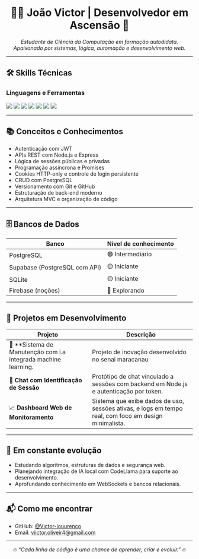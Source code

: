 <h1 align="center">👨‍💻 João Victor | Desenvolvedor em Ascensão 🚀</h1>

<p align="center"><i>
Estudante de Ciência da Computação em formação autodidata.<br>
Apaixonado por sistemas, lógica, automação e desenvolvimento web.<br>
</i></p>

---

## 🛠️ Skills Técnicas

### Linguagens e Ferramentas
<p>
  <img src="https://img.shields.io/badge/-JavaScript-F7DF1E?style=flat&logo=javascript&logoColor=black"/>
  <img src="https://img.shields.io/badge/-HTML5-E34F26?style=flat&logo=html5&logoColor=white"/>
  <img src="https://img.shields.io/badge/-CSS3-1572B6?style=flat&logo=css3"/>
  <img src="https://img.shields.io/badge/-Node.js-339933?style=flat&logo=nodedotjs&logoColor=white"/>
  <img src="https://img.shields.io/badge/-Express.js-000000?style=flat&logo=express"/>
  <img src="https://img.shields.io/badge/-Git-F05032?style=flat&logo=git&logoColor=white"/>
  <img src="https://img.shields.io/badge/-PostgreSQL-336791?style=flat&logo=postgresql&logoColor=white"/>
</p>

---

## 📚 Conceitos e Conhecimentos

- Autenticação com JWT
- APIs REST com Node.js e Express
- Lógica de sessões públicas e privadas
- Programação assíncrona e Promises
- Cookies HTTP-only e controle de login persistente
- CRUD com PostgreSQL
- Versionamento com Git e GitHub
- Estruturação de back-end moderno
- Arquitetura MVC e organização de código

---

## 🗄️ Bancos de Dados

| Banco | Nível de conhecimento |
|-------|------------------------|
| PostgreSQL | 🟢 Intermediário |
| Supabase (PostgreSQL com API) | 🟡 Iniciante |
| SQLite | 🟡 Iniciante |
| Firebase (noções) | 🔘 Explorando |

---

## 🚧 Projetos em Desenvolvimento

| Projeto | Descrição |
|--------|-----------|
| 🧭 **Sistema de Manutenção com i.a integrada machine learning. |Projeto de inovação desenvolvido no senai maracanau
| 💬 **Chat com Identificação de Sessão** | Protótipo de chat vinculado a sessões com backend em Node.js e autenticação por token. |
| 📈 **Dashboard Web de Monitoramento** | Sistema que exibe dados de uso, sessões ativas, e logs em tempo real, com foco em design minimalista. |

---

## 📍 Em constante evolução

- Estudando algoritmos, estruturas de dados e segurança web.
- Planejando integração de IA local com CodeLlama para suporte ao desenvolvimento.
- Aprofundando conhecimento em WebSockets e bancos relacionais.

---

## 📬 Como me encontrar

- GitHub: [@Victor-louurenco](https://github.com/Victor-Louurenco)
- Email: viictor.oliveir4@gmail.com

---

<p align="center">
  🔥 <i>“Cada linha de código é uma chance de aprender, criar e evoluir.”</i> 🔥
</p>
